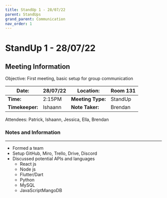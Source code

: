 ```yaml
---
title: StandUp 1 - 28/07/22
parent: StandUps
grand_parent: Communication
nav_order: 1
---
```

# StandUp 1 - 28/07/22
## Meeting Information

 Objective:	First meeting, basic setup for group communication


| __Date:__         | 28/07/22      | __Location:__     | Room 131      |
|-------------------|---------------|-------------------|---------------|
| __Time:__         | 2:15PM        | __Meeting Type:__ | StandUp       |
| __Timekeeper:__   | Ishaann       | __Note Taker:__   | Brendan       |


Attendees:	Patrick, Ishaann, Jessica, Ella, Brendan


### __Notes and Information__
--------------------------------------------------------------------------------
- Formed a team
- Setup GitHub, Miro, Trello, Drive, Discord
- Discussed potential APIs and languages
    - React js
    - Node js
    - Flutter/Dart
    - Python
    - MySQL
    - JavaScriptMangoDB
&nbsp;